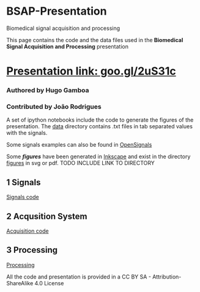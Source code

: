 # BSAP-Presentation
Biomedical signal acquisition and processing

This page contains the code and the data files used in the **Biomedical Signal Acquisition and Processing** presentation 

# [Presentation link: goo.gl/2uS31c](http://goo.gl/2uS31c)   

### **Authored** by Hugo Gamboa

### **Contributed** by João Rodrigues

A set of ipython notebooks include the code to generate the figures of the presentation. The [data](data/) directory contains .txt files in tab separated values with the signals. 

Some signals examples can also be found in [OpenSignals](http://biosignalsplux.com/en/learn/signal-samples)

Some ***figures*** have been generated in [Inkscape](www.inkscape.org) and exist in the directory [figures](/images) in svg or pdf.
TODO INCLUDE LINK TO DIRECTORY
## 1 Signals

[Signals code](Signals.ipynb)

## 2 Acqusition System

[Acquisition code](Acquisition.ipynb)

## 3 Processing

[Processing](Processing.ipynb)


All the code and presentation is provided in a CC BY SA - Attribution-ShareAlike 4.0 License
